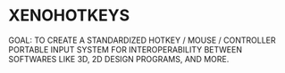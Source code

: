 # XENOHOTKEYS
GOAL: TO CREATE A STANDARDIZED HOTKEY / MOUSE / CONTROLLER PORTABLE INPUT SYSTEM FOR INTEROPERABILITY BETWEEN SOFTWARES LIKE 3D, 2D DESIGN PROGRAMS, AND MORE.
